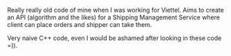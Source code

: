 Really really old code of mine when I was working for Viettel.
Aims to create an API (algorithm and the likes) for a Shipping Management Service where client can place orders and shipper can take them.

Very naive C++ code, even I would be ashamed after looking in these code =)).
